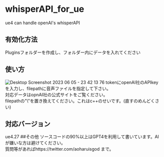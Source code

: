 # whisperAPI_for_ue
ue4 can handle openAI's whisperAPI
## 有効化方法
Pluginsフォルダーを作成し、フォルダー内にデータを入れてください
## 使い方
![Desktop Screenshot 2023 06 05 - 23 42 13 76](https://github.com/aoharudesu/whisperAPI_for_ue/assets/97249122/b596a2f5-e8d2-4e2c-8c52-1161c9c6a048)
tokenにopenAI社のAPIkeyを入力し、filepathに音声ファイルを指定して下さい。<br>
対応データはopnAI社の公式サイトをご覧ください。<br>
filepathの"\\"を置き換えてください。これはc++のせいです。(直すのめんどくさい)
## 対応バージョン
ue4.27
##その他
ソースコードの90%以上はGPT4を利用して書いています。AIが嫌いな方は避けてください。<br>
質問等があればhttps://twitter.com/aoharuisgod まで。
